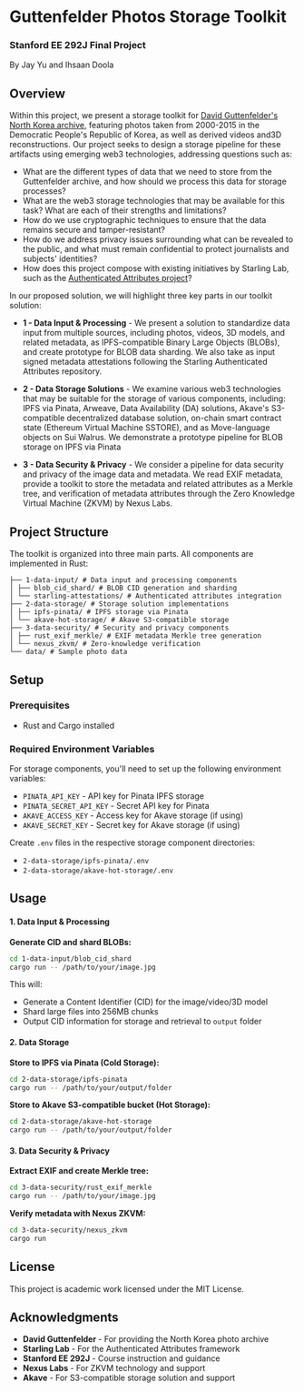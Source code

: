 # Guttenfelder Photos Storage Toolkit

### Stanford EE 292J Final Project 

By Jay Yu and Ihsaan Doola


## Overview

Within this project, we present a storage toolkit for [David Guttenfelder's North Korea archive](https://www.davidguttenfelder.com/inside-the-cult-of-kim-1), featuring photos taken from 2000-2015 in the Democratic People's Republic of Korea, as well as derived videos and3D reconstructions. Our project seeks to design a storage pipeline for these artifacts using emerging web3 technologies, addressing questions such as:

* What are the different types of data that we need to store from the Guttenfelder archive, and how should we process this data for storage processes?  
* What are the web3 storage technologies that may be available for this task? What are each of their strengths and limitations?  
* How do we use cryptographic techniques to ensure that the data remains secure and tamper-resistant?  
* How do we address privacy issues surrounding what can be revealed to the public, and what must remain confidential to protect journalists and subjects' identities?  
* How does this project compose with existing initiatives by Starling Lab, such as the [Authenticated Attributes project](https://github.com/starlinglab/authenticated-attributes)?

In our proposed solution, we will highlight three key parts in our toolkit solution:

* **1 - Data Input & Processing** - We present a solution to standardize data input from multiple sources, including photos, videos, 3D models, and related metadata, as IPFS-compatible Binary Large Objects (BLOBs), and create prototype for BLOB data sharding. We also take as input signed metadata attestations following the Starling Authenticated Attributes repository.  
    
* **2 - Data Storage Solutions** - We examine various web3 technologies that may be suitable for the storage of various components, including: IPFS via Pinata, Arweave, Data Availability (DA) solutions, Akave's S3-compatible decentralized database solution, on-chain smart contract state (Ethereum Virtual Machine SSTORE), and as Move-language objects on Sui Walrus. We demonstrate a prototype pipeline for BLOB storage on IPFS via Pinata

* **3 - Data Security & Privacy** - We consider a pipeline for data security and privacy of the image data and metadata. We read EXIF metadata, provide a toolkit to store the metadata and related attributes as a Merkle tree, and verification of metadata attributes through the Zero Knowledge Virtual Machine (ZKVM) by Nexus Labs.

## Project Structure

The toolkit is organized into three main parts. All components are implemented in Rust:
```
├── 1-data-input/ # Data input and processing components
│ ├── blob_cid_shard/ # BLOB CID generation and sharding
│ └── starling-attestations/ # Authenticated attributes integration
├── 2-data-storage/ # Storage solution implementations
│ ├── ipfs-pinata/ # IPFS storage via Pinata
│ └── akave-hot-storage/ # Akave S3-compatible storage
├── 3-data-security/ # Security and privacy components
│ ├── rust_exif_merkle/ # EXIF metadata Merkle tree generation
│ └── nexus_zkvm/ # Zero-knowledge verification
└── data/ # Sample photo data
```

## Setup

### Prerequisites
- Rust and Cargo installed

### Required Environment Variables

For storage components, you'll need to set up the following environment variables:

- `PINATA_API_KEY` - API key for Pinata IPFS storage
- `PINATA_SECRET_API_KEY` - Secret API key for Pinata
- `AKAVE_ACCESS_KEY` - Access key for Akave storage (if using)
- `AKAVE_SECRET_KEY` - Secret key for Akave storage (if using)

Create `.env` files in the respective storage component directories:
- `2-data-storage/ipfs-pinata/.env`
- `2-data-storage/akave-hot-storage/.env`

## Usage

#### 1. Data Input & Processing

**Generate CID and shard BLOBs:**
```bash
cd 1-data-input/blob_cid_shard
cargo run -- /path/to/your/image.jpg
```

This will:
- Generate a Content Identifier (CID) for the image/video/3D model
- Shard large files into 256MB chunks
- Output CID information for storage and retrieval to `output` folder

#### 2. Data Storage

**Store to IPFS via Pinata (Cold Storage):**
```bash
cd 2-data-storage/ipfs-pinata
cargo run -- /path/to/your/output/folder
```

**Store to Akave S3-compatible bucket (Hot Storage):**
```bash
cd 2-data-storage/akave-hot-storage
cargo run -- /path/to/your/output/folder
```

#### 3. Data Security & Privacy

**Extract EXIF and create Merkle tree:**
```bash
cd 3-data-security/rust_exif_merkle
cargo run -- /path/to/your/image.jpg
```

**Verify metadata with Nexus ZKVM:**
```bash
cd 3-data-security/nexus_zkvm
cargo run
```

## License

This project is academic work licensed under the MIT License.

## Acknowledgments

- **David Guttenfelder** - For providing the North Korea photo archive
- **Starling Lab** - For the Authenticated Attributes framework
- **Stanford EE 292J** - Course instruction and guidance
- **Nexus Labs** - For ZKVM technology and support
- **Akave** - For S3-compatible storage solution and support